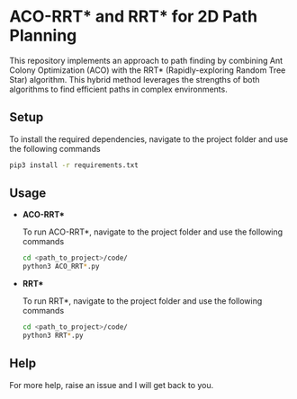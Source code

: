 # ACO-RRT* and RRT* for 2D Path Planning

This repository implements an approach to path finding by combining Ant Colony Optimization (ACO) with the RRT* (Rapidly-exploring Random Tree Star) algorithm. This hybrid method leverages the strengths of both algorithms to find efficient paths in complex environments.

## Setup

To install the required dependencies, navigate to the project folder and use the following commands

```bash
pip3 install -r requirements.txt
```

## Usage

* **ACO-RRT\*** 
    
    To run ACO-RRT*, navigate to the project folder and use the following commands
  
    ```bash
    cd <path_to_project>/code/
    python3 ACO_RRT*.py
    ```

* **RRT\***

    To run RRT*, navigate to the project folder and use the following commands
  
    ```bash
    cd <path_to_project>/code/
    python3 RRT*.py
    ```

## Help
For more help, raise an issue and I will get back to you.
    
